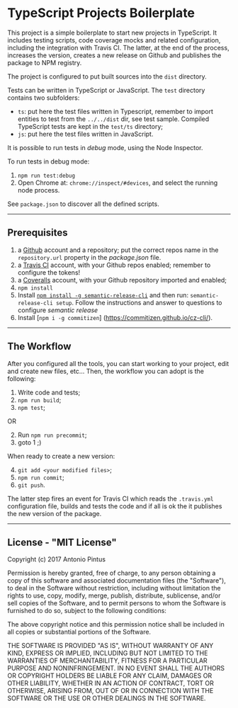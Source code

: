 # TypeScript Projects Boilerplate

This project is a simple boilerplate to start new projects in TypeScript. It includes testing scripts, code coverage mocks and related configuration, including the integration with Travis CI. The latter, at the end of the process, increases the version, creates a new release on Github and publishes the package to NPM registry.

The project is configured to put built sources into the `dist` directory.

Tests can be written in TypeScript or JavaScript. The `test` directory contains two subfolders:

- `ts`: put here the test files written in Typescript, remember to import entities to test from the `../../dist` dir, see test sample. Compiled TypeScript tests are kept in the `test/ts` directory;
- `js`: put here the test files written in JavaScript.

It is possible to run tests in *debug* mode, using the Node Inspector.

To run tests in debug mode: 
1. `npm run test:debug`
2. Open Chrome at: `chrome://inspect/#devices`, and select the running node process.



See `package.json` to discover all the defined scripts.



---

Prerequisites
--------------

1. a [Github](https://github.com/) account and a repository; put the correct repos name in the `repository.url` property in the *package.json* file.
2. a [Travis CI](https://travis-ci.org/) account, with your Github repos enabled; remember to configure the tokens!
3. a [Coveralls](https://coveralls.io/) account, with your Github repository imported and enabled;
4. `npm install`
5. Install [`npm install -g semantic-release-cli`](https://www.npmjs.com/package/semantic-release-cli) and then run: `semantic-release-cli setup`. Follow the instructions and answer to questions to configure *semantic release*
6. Install [`npm i -g commitizen`] (https://commitizen.github.io/cz-cli/).


---

The Workflow
------------
After you configured all the tools, you can start working to your project, edit and create new files, etc...
Then, the workflow you can adopt is the following:

1. Write code and tests;
2. `npm run build`;
3. `npm test`;

OR

2. Run `npm run precommit`;
3. goto 1   ;)

When ready to create a new version:

4. `git add <your modified files>`;
5. `npm run commit`;
6. `git push`.

The latter step fires an event for Travis CI which reads the `.travis.yml` configuration file, builds and tests the code and if all is ok the it publishes the new version of the package.  




---


License - "MIT License"
-----------------------

Copyright (c) 2017 Antonio Pintus

Permission is hereby granted, free of charge, to any person obtaining a copy
of this software and associated documentation files (the "Software"), to deal
in the Software without restriction, including without limitation the rights
to use, copy, modify, merge, publish, distribute, sublicense, and/or sell
copies of the Software, and to permit persons to whom the Software is
furnished to do so, subject to the following conditions:

The above copyright notice and this permission notice shall be included in all
copies or substantial portions of the Software.

THE SOFTWARE IS PROVIDED "AS IS", WITHOUT WARRANTY OF ANY KIND, EXPRESS OR
IMPLIED, INCLUDING BUT NOT LIMITED TO THE WARRANTIES OF MERCHANTABILITY,
FITNESS FOR A PARTICULAR PURPOSE AND NONINFRINGEMENT. IN NO EVENT SHALL THE
AUTHORS OR COPYRIGHT HOLDERS BE LIABLE FOR ANY CLAIM, DAMAGES OR OTHER
LIABILITY, WHETHER IN AN ACTION OF CONTRACT, TORT OR OTHERWISE, ARISING FROM,
OUT OF OR IN CONNECTION WITH THE SOFTWARE OR THE USE OR OTHER DEALINGS IN THE
SOFTWARE.